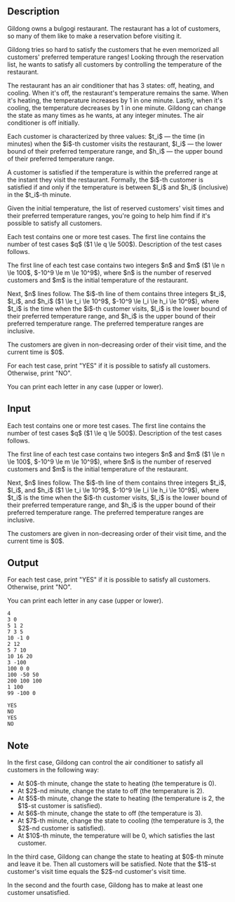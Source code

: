 ## Description

<div><p>Gildong owns a bulgogi restaurant. The restaurant has a lot of customers, so many of them like to make a reservation before visiting it.</p><p>Gildong tries so hard to satisfy the customers that he even memorized all customers' preferred temperature ranges! Looking through the reservation list, he wants to satisfy all customers by controlling the temperature of the restaurant.</p><p>The restaurant has an air conditioner that has 3 states: <span class="tex-font-style-it">off</span>, <span class="tex-font-style-it">heating</span>, and <span class="tex-font-style-it">cooling</span>. When it's <span class="tex-font-style-it">off</span>, the restaurant's temperature remains the same. When it's <span class="tex-font-style-it">heating</span>, the temperature increases by 1 in one minute. Lastly, when it's <span class="tex-font-style-it">cooling</span>, the temperature decreases by 1 in one minute. Gildong can change the state as many times as he wants, at any integer minutes. The air conditioner is <span class="tex-font-style-it">off</span> initially.</p><p>Each customer is characterized by three values: $t_i$ — the time (in minutes) when the $i$-th customer visits the restaurant, $l_i$ — the lower bound of their preferred temperature range, and $h_i$ — the upper bound of their preferred temperature range.</p><p>A customer is satisfied if the temperature is within the preferred range at the instant they visit the restaurant. Formally, the $i$-th customer is satisfied if and only if the temperature is between $l_i$ and $h_i$ (inclusive) in the $t_i$-th minute.</p><p>Given the initial temperature, the list of reserved customers' visit times and their preferred temperature ranges, you're going to help him find if it's possible to satisfy all customers.</p></div><div class="input-specification"><p>Each test contains one or more test cases. The first line contains the number of test cases $q$ ($1 \le q \le 500$). Description of the test cases follows.</p><p>The first line of each test case contains two integers $n$ and $m$ ($1 \le n \le 100$, $-10^9 \le m \le 10^9$), where $n$ is the number of reserved customers and $m$ is the initial temperature of the restaurant.</p><p>Next, $n$ lines follow. The $i$-th line of them contains three integers $t_i$, $l_i$, and $h_i$ ($1 \le t_i \le 10^9$, $-10^9 \le l_i \le h_i \le 10^9$), where $t_i$ is the time when the $i$-th customer visits, $l_i$ is the lower bound of their preferred temperature range, and $h_i$ is the upper bound of their preferred temperature range. The preferred temperature ranges are <span class="tex-font-style-bf">inclusive</span>.</p><p>The customers are given in non-decreasing order of their visit time, and the current time is $0$.</p></div><div class="output-specification"><p>For each test case, print "<span class="tex-font-style-tt">YES</span>" if it is possible to satisfy all customers. Otherwise, print "<span class="tex-font-style-tt">NO</span>".</p><p>You can print each letter in any case (upper or lower).</p></div>

## Input

<p>Each test contains one or more test cases. The first line contains the number of test cases $q$ ($1 \le q \le 500$). Description of the test cases follows.</p><p>The first line of each test case contains two integers $n$ and $m$ ($1 \le n \le 100$, $-10^9 \le m \le 10^9$), where $n$ is the number of reserved customers and $m$ is the initial temperature of the restaurant.</p><p>Next, $n$ lines follow. The $i$-th line of them contains three integers $t_i$, $l_i$, and $h_i$ ($1 \le t_i \le 10^9$, $-10^9 \le l_i \le h_i \le 10^9$), where $t_i$ is the time when the $i$-th customer visits, $l_i$ is the lower bound of their preferred temperature range, and $h_i$ is the upper bound of their preferred temperature range. The preferred temperature ranges are <span class="tex-font-style-bf">inclusive</span>.</p><p>The customers are given in non-decreasing order of their visit time, and the current time is $0$.</p>

## Output

<p>For each test case, print "<span class="tex-font-style-tt">YES</span>" if it is possible to satisfy all customers. Otherwise, print "<span class="tex-font-style-tt">NO</span>".</p><p>You can print each letter in any case (upper or lower).</p>





```input1
4
3 0
5 1 2
7 3 5
10 -1 0
2 12
5 7 10
10 16 20
3 -100
100 0 0
100 -50 50
200 100 100
1 100
99 -100 0
```




```output1
YES
NO
YES
NO
```



## Note

<p>In the first case, Gildong can control the air conditioner to satisfy all customers in the following way:</p><ul> <li> At $0$-th minute, change the state to <span class="tex-font-style-it">heating</span> (the temperature is 0). </li><li> At $2$-nd minute, change the state to <span class="tex-font-style-it">off</span> (the temperature is 2). </li><li> At $5$-th minute, change the state to <span class="tex-font-style-it">heating</span> (the temperature is 2, the $1$-st customer is satisfied). </li><li> At $6$-th minute, change the state to <span class="tex-font-style-it">off</span> (the temperature is 3). </li><li> At $7$-th minute, change the state to <span class="tex-font-style-it">cooling</span> (the temperature is 3, the $2$-nd customer is satisfied). </li><li> At $10$-th minute, the temperature will be 0, which satisfies the last customer. </li></ul><p>In the third case, Gildong can change the state to <span class="tex-font-style-it">heating</span> at $0$-th minute and leave it be. Then all customers will be satisfied. Note that the $1$-st customer's visit time equals the $2$-nd customer's visit time.</p><p>In the second and the fourth case, Gildong has to make at least one customer unsatisfied.</p>
